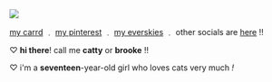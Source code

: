 <img src="https://i.pinimg.com/564x/7b/fe/74/7bfe7464e60ec48e674c2b44d1f452e8.jpg">

[my carrd](https://catty.crd.co) ﹒ [my pinterest](https://www.pinterest.com/cattylogo/) ﹒ [my everskies](https://everskies.com/user/cqtty-16982497)  ﹒ other socials are [here](https://beacons.ai/cattylogo) !!

♡ **hi there**! call me **catty** or **brooke** !!

♡ i'm a **seventeen**-year-old girl who loves cats very much *!*
